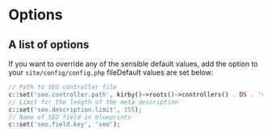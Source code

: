 # Options

## A list of options

If you want to override any of the sensible default values, add the option to your `site/config/config.php` fileDefault values are set below:

```php
// Path to SEO controller file
c::set('seo.controller.path', kirby()->roots()->controllers() . DS . 'seo');
// Limit for the length of the meta description
c::set('seo.description.limit', 155);
// Name of SEO field in blueprints
c::set('seo.field.key', 'seo');
```
